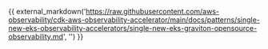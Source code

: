 {{ external_markdown('https://raw.githubusercontent.com/aws-observability/cdk-aws-observability-accelerator/main/docs/patterns/single-new-eks-observability-accelerators/single-new-eks-graviton-opensource-observability.md', '') }}